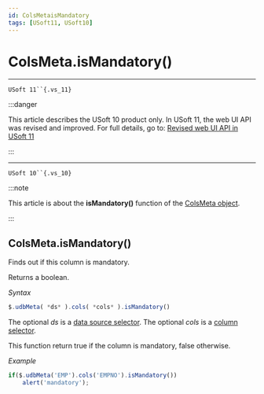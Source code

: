 ```yaml
---
id: ColsMetaisMandatory
tags: [USoft11, USoft10]
---
```

# ColsMeta.isMandatory()



----

`USoft 11``{.vs_11}`


:::danger

This article describes the USoft 10 product only.
In USoft 11, the web UI API was revised and improved. For full details, go to:
[Revised web UI API in USoft 11](/docs/Web_and_app_UIs/UDB_udb/Revised_web_UI_API_in_USoft_11.md)

:::

----

`USoft 10``{.vs_10}`


:::note

This article is about the **isMandatory()** function of the [ColsMeta object](/docs/Web_and_app_UIs/UDB_ColsMeta).

:::

## **ColsMeta.isMandatory()**

Finds out if this column is mandatory.

Returns a boolean.

*Syntax*

```js
$.udbMeta( *ds* ).cols( *cols* ).isMandatory()
```

The optional *ds* is a [data source selector](/docs/Web_and_app_UIs/UDB_DataSourceMetaContainer/UDB_DataSourceMetaContainer_object.md). The optional *cols* is a [column selector](/docs/Web_and_app_UIs/UDB_ColsMeta/UDB_ColsMeta_object.md).

This function return true if the column is mandatory, false otherwise.

*Example*

```js
if($.udbMeta('EMP').cols('EMPNO').isMandatory())
    alert('mandatory');
```

 